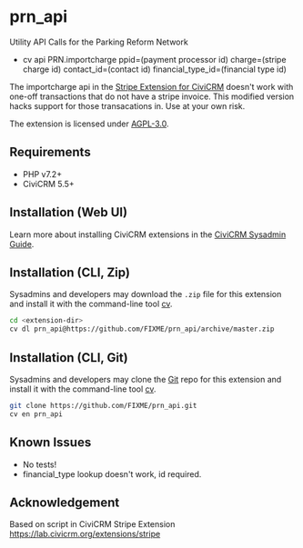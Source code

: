 # prn_api

Utility API Calls for the Parking Reform Network

* cv api PRN.importcharge ppid=(payment processor id) charge=(stripe charge id) contact_id=(contact id) financial_type_id=(financial type id)

The importcharge api in the [Stripe Extension for CiviCRM](https://lab.civicrm.org/extensions/stripe) doesn't work with one-off transactions that do not have a stripe invoice. This modified version hacks support for those transacations in. Use at your own risk.


The extension is licensed under [AGPL-3.0](LICENSE.txt).

## Requirements

* PHP v7.2+
* CiviCRM 5.5+

## Installation (Web UI)

Learn more about installing CiviCRM extensions in the [CiviCRM Sysadmin Guide](https://docs.civicrm.org/sysadmin/en/latest/customize/extensions/).

## Installation (CLI, Zip)

Sysadmins and developers may download the `.zip` file for this extension and
install it with the command-line tool [cv](https://github.com/civicrm/cv).

```bash
cd <extension-dir>
cv dl prn_api@https://github.com/FIXME/prn_api/archive/master.zip
```

## Installation (CLI, Git)

Sysadmins and developers may clone the [Git](https://en.wikipedia.org/wiki/Git) repo for this extension and
install it with the command-line tool [cv](https://github.com/civicrm/cv).

```bash
git clone https://github.com/FIXME/prn_api.git
cv en prn_api
```

## Known Issues

* No tests!
* financial_type lookup doesn't work, id required.

## Acknowledgement

Based on script in CiviCRM Stripe Extension https://lab.civicrm.org/extensions/stripe
